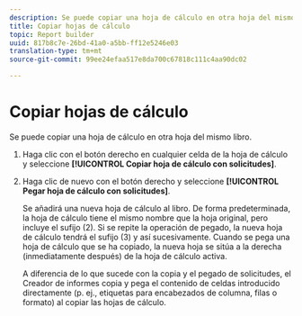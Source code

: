 ```yaml
---
description: Se puede copiar una hoja de cálculo en otra hoja del mismo libro.
title: Copiar hojas de cálculo
topic: Report builder
uuid: 817b8c7e-26bd-41a0-a5bb-ff12e5246e03
translation-type: tm+mt
source-git-commit: 99ee24efaa517e8da700c67818c111c4aa90dc02

---
```



# Copiar hojas de cálculo

Se puede copiar una hoja de cálculo en otra hoja del mismo libro.

1. Haga clic con el botón derecho en cualquier celda de la hoja de cálculo y seleccione **[!UICONTROL Copiar hoja de cálculo con solicitudes]**.
1. Haga clic de nuevo con el botón derecho y seleccione **[!UICONTROL Pegar hoja de cálculo con solicitudes]**.

   Se añadirá una nueva hoja de cálculo al libro. De forma predeterminada, la hoja de cálculo tiene el mismo nombre que la hoja original, pero incluye el sufijo (2). Si se repite la operación de pegado, la nueva hoja de cálculo tendrá el sufijo (3) y así sucesivamente. Cuando se pega una hoja de cálculo que se ha copiado, la nueva hoja se sitúa a la derecha (inmediatamente después) de la hoja de cálculo activa.

   A diferencia de lo que sucede con la copia y el pegado de solicitudes, el Creador de informes copia y pega el contenido de celdas introducido directamente (p. ej., etiquetas para encabezados de columna, filas o formato) al copiar las hojas de cálculo.
